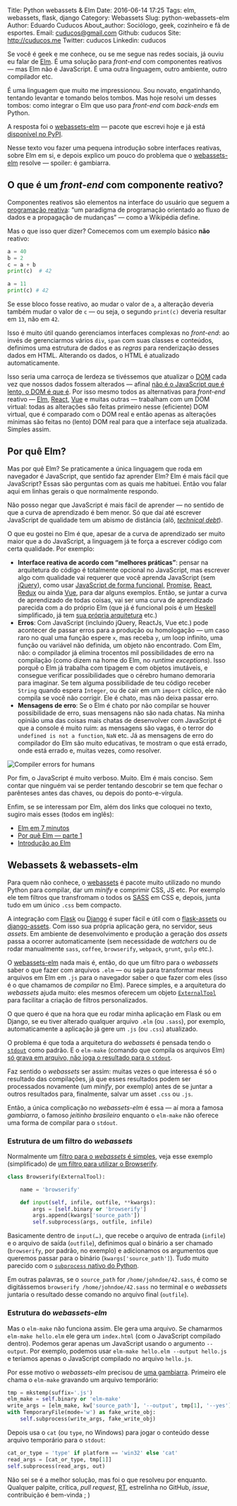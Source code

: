 Title: Python webassets & Elm
Date: 2016-06-14 17:25
Tags: elm, webassets, flask, django
Category: Webassets
Slug: python-webassets-elm
Author: Eduardo Cuducos
About_author: Sociólogo, geek, cozinheiro e fã de esportes.
Email:  cuducos@gmail.com
Github: cuducos
Site: http://cuducos.me
Twitter: cuducos
Linkedin: cuducos

Se você é geek e me conhece, ou se me segue nas redes sociais, já ouviu eu falar de [Elm](http://elm-lang.org/). É uma solução para _front-end_ com componentes reativos — mas Elm não é JavaScript. É uma outra linguagem, outro ambiente, outro compilador etc.

É uma linguagem que muito me impressionou. Sou novato, engatinhando, tentando levantar e tomando belos tombos. Mas hoje resolvi um desses tombos: como integrar o Elm que uso para _front-end_ com _back-ends_ em Python.

A resposta foi o [webassets-elm](https://github.com/cuducos/webassets-elm) — pacote que escrevi hoje e já está [disponível no PyPI](https://pypi.python.org/pypi/webassets-elm).

Nesse texto vou fazer uma pequena introdução sobre interfaces reativas, sobre Elm em si, e depois explico um pouco do problema que o [webassets-elm](https://github.com/cuducos/webassets-elm) resolve — spoiler: é gambiarra.

## O que é um _front-end_ com componente reativo?

Componentes reativos são elementos na interface do usuário que seguem a [programação reativa](https://en.wikipedia.org/wiki/Reactive_programming): “um paradigma de programação orientado ao fluxo de dados e a propagação de mudanças” — como a Wikipédia define.

Mas o que isso quer dizer? Comecemos com um exemplo básico **não** reativo:

```python
a = 40
b = 2
c = a + b
print(c)  # 42

a = 11
print(c) # 42
```
Se esse bloco fosse reativo, ao mudar o valor de `a`, a alteração deveria também mudar o valor de `c` — ou seja, o segundo `print(c)` deveria resultar em `13`, não em `42`.

Isso é muito útil quando gerenciamos interfaces complexas no _front-end_: ao invés de gerenciarmos vários `div`, `span` com suas classes e conteúdos, definimos uma estrutura de dados e as _regras_ para renderização desses dados em HTML. Alterando os dados, o HTML é atualizado automaticamente.

Isso seria uma carroça de lerdeza se tivéssemos que atualizar o [DOM](https://pt.wikipedia.org/wiki/Modelo_de_Objeto_de_Documentos) cada vez que nossos dados fossem alterados — afinal [não é o JavaScript que é lento, o DOM é que é](https://www.youtube.com/watch?v=hQVTIJBZook). Por isso mesmo todos as alternativas para _front-end_ reativo — [Elm](http://elm-lang.org/), [React](https://facebook.github.io/react/), [Vue](https://vuejs.org/) e muitas outras — trabalham com um DOM virtual: todas as alterações são feitas primeiro nesse (eficiente) DOM virtual, que é comparado com o DOM real e então apenas as alterações mínimas são feitas no (lento) DOM real para que a interface seja atualizada. Simples assim.

## Por quê Elm?

Mas por quê Elm? Se praticamente a única linguagem que roda em navegador é JavaScript, que sentido faz aprender Elm? Elm é mais fácil que JavaScript? Essas são perguntas com as quais me habituei. Então vou falar aqui em linhas gerais o que normalmente respondo.

Não posso negar que JavaScript é mais fácil de aprender — no sentido de que a curva de aprendizado é bem menor. Só que daí até escrever JavaScript de qualidade tem um abismo de distância (alô, _[technical debt](https://medium.com/@joaomilho/festina-lente-e29070811b84#.80xxnrf4f)_).

O que eu gostei no Elm é que, apesar de a curva de aprendizado ser muito maior que a do JavaScript, a linguagem já te força a escrever código com certa qualidade. Por exemplo:

* **Interface reativa de acordo com “melhores práticas”**: pensar na arquitetura do código é totalmente opcional no JavaScript, mas escrever algo com qualidade vai requerer que você aprenda JavaScript (sem [jQuery](http://jquery.com)), como usar [JavaScript de forma funcional](https://www.youtube.com/playlist?list=PL0zVEGEvSaeEd9hlmCXrk5yUyqUag-n84), [Promise](https://developer.mozilla.org/en-US/docs/Web/JavaScript/Reference/Global_Objects/Promise), [React](https://facebook.github.io/react/), [Redux](http://redux.js.org) ou ainda [Vue](https://vuejs.org/), para dar alguns exemplos. Então, se juntar a curva de aprendizado de todas coisas, vai ser uma curva de aprendizado parecida com a do próprio Elm (que já é funcional pois é um [Heskell](https://www.haskell.org) simplificado, já tem [sua própria arquitetura](http://guide.elm-lang.org/architecture/index.html) etc.)
* **Erros**: Com JavaScript (incluindo jQuery, ReactJs, Vue etc.) pode acontecer de passar erros para a produção ou homologação — um caso raro no qual uma função espere `x`, mas receba `y`, um loop infinito, uma função ou variável não definida, um objeto não encontrado. Com Elm, não: o compilador já elimina trocentos mil possibilidades de erro na compilação (como dizem na home do Elm, no _runtime exceptions_). Isso porquê o Elm já trabalha com tipagem e com objetos imutáveis, e consegue verificar possibilidades que o cérebro humano demoraria para imaginar. Se tem alguma possibilidade de teu código receber `String` quando espera `Integer`, ou de cair em um `import` cíclico, ele não compila se você não corrigir. Ele é chato, mas não deixa passar erro.
* **Mensagens de erro**: Se o Elm é chato por não compilar se houver possibilidade de erro, suas mensagens não são nada chatas. Na minha opinião uma das coisas mais chatas de desenvolver com JavaScript é que a console é muito ruim: as mensagens são vagas, é o terror do `undefined is not a function`, `NaN` etc. Já as mensagens de erro do compilador do Elm são muito educativas, te mostram o que está errado, onde está errado e, muitas vezes, como resolver.

![Compiler errors for humans](http://elm-lang.org/assets/blog/error-messages/0.15.1/naming.png)

Por fim, o JavaScript é muito verboso. Muito. Elm é mais conciso. Sem contar que ninguém vai se perder tentando descobrir se tem que fechar o parênteses antes das chaves, ou depois do ponto-e-vírgula.

Enfim, se se interessam por Elm, além dos links que coloquei no texto, sugiro mais esses (todos em inglês):

* [Elm em 7 minutos](https://egghead.io/lessons/elm-elm-in-5-minutes)
* [Por quê Elm — parte 1](http://ohanhi.github.io/master-elm-1-why-elm.html)
* [Introdução ao Elm](https://youtu.be/3_M2G9U51GA)

## Webassets & webassets-elm

Para quem não conhece, o [webassets](http://webassets.readthedocs.io/) é pacote muito utilizado no mundo Python para compilar, dar um _minify_ e comprimir CSS, JS etc. Por exemplo ele tem filtros que transfromam o todos os [SASS](http://sass-lang.com) em CSS e, depois, junta tudo em um único `.css` bem compacto.

A integração com [Flask](http://flask.pocoo.org) ou [Django](http://djangoproject.com) é super fácil e útil com o [flask-assets](http://flask-assets.readthedocs.io/) ou [django-assets](http://django-assets.readthedocs.org/). Com isso sua própria aplicação gera, no servidor, seus _assets_. Em ambiente de desenvolvimento e produção a geração dos _assets_ passa a ocorrer automaticamente (sem necessidade de _watchers_ ou de rodar manualmente `sass`, `coffee`, `browserify`, `webpack`, `grunt`, `gulp` etc.).


O [webassets-elm](https://github.com/cuducos/webassets-elm) nada mais é, então, do que um filtro para o _webassets_ saber o que fazer com arquivos `.elm` — ou seja para transformar meus arquivos em Elm em `.js` para o navegador saber o que fazer com eles (isso é o que chamamos de _compilar_ no Elm). Parece simples, e a arquitetura do _webassets_ ajuda muito: eles mesmos oferecem um objeto [`ExternalTool`](https://github.com/miracle2k/webassets/blob/master/src/webassets/filter/__init__.py#L400-L456) para facilitar a criação de filtros personalizados.


O que quero é que na hora que eu rodar minha aplicação em Flask ou em Django, se eu tiver alterado qualquer arquivo `.elm` (ou `.sass`), por exemplo, automaticamente a aplicação já gere um `.js` (ou `.css`) atualizado.

O problema é que toda a arquitetura do _webassets_ é pensada tendo o [`stdout`](https://en.wikipedia.org/wiki/Standard_streams#Standard_output_.28stdout.29) como padrão. E o `elm-make` (comando que compila os arquivos Elm) [só grava em arquivo, não joga o resultado para o `stdout`](https://github.com/elm-lang/elm-make/issues/39). 

Faz sentido o _webassets_ ser assim: muitas vezes o que interessa é só o resultado das compilações, já que esses resultados podem ser processados novamente (um _minify_, por exemplo) antes de se juntar a outros resultados para, finalmente, salvar um asset `.css` ou `.js`.

Então, a única complicação no _webassets-elm_ é essa — aí mora a famosa _gambiarra_, o famoso _jeitinho brasileiro_ enquanto o `elm-make` não oferece uma forma de compilar para o `stdout`.

### Estrutura de um filtro do _webassets_

Normalmente um [filtro para o _webassets_ é simples](https://webassets.readthedocs.io/en/latest/custom_filters.html), veja esse exemplo (simplificado) de [um filtro para utilizar o Browserify](https://github.com/renstrom/webassets-browserify/blob/master/webassets_browserify/__init__.py).

```python
class Browserify(ExternalTool):

    name = 'browserify'

    def input(self, infile, outfile, **kwargs):
        args = [self.binary or 'browserify']
        args.append(kwargs['source_path'])
        self.subprocess(args, outfile, infile)
```

Basicamente dentro de `input(…)`, que recebe o arquivo de entrada (`infile`) e o arquivo de saída (`outfile`), definimos qual o binário a ser chamado (`browserify`, por padrão, no exemplo) e adicionamos os argumentos que queremos passar para o binário (`kwargs['source_path']`). Tudo muito parecido com o [`subprocess` nativo do Python](https://docs.python.org/3.5/library/subprocess.html).

Em outras palavras, se o `source_path` for `/home/johndoe/42.sass`, é como se digitássemos `browserify /home/johndoe/42.sass` no terminal e o _webassets_ juntaria o resultado desse comando no arquivo final (`outfile`).

### Estrutura do _webassets-elm_

Mas o `elm-make` não funciona assim. Ele gera uma arquivo. Se chamarmos `elm-make hello.elm` ele gera um `index.html` (com o JavaScript compilado dentro). Podemos gerar apenas um JavaScript usando o argumento `--output`. Por exemplo, podemos usar `elm-make hello.elm --output hello.js` e teríamos apenas o JavaScript compilado no arquivo `hello.js`.

Por esse motivo o _webassets-elm_ precisou de [uma gambiarra](https://github.com/cuducos/webassets-elm/blob/master/webassets_elm/__init__.py#L25-L43). Primeiro ele chama o `elm-make` gravando um arquivo temporário:

```python
tmp = mkstemp(suffix='.js')
elm_make = self.binary or 'elm-make'
write_args = [elm_make, kw['source_path'], '--output', tmp[1], '--yes']
with TemporaryFile(mode='w') as fake_write_obj:
    self.subprocess(write_args, fake_write_obj)
```
            
Depois usa o `cat` (ou `type`, no Windows) para jogar o conteúdo desse arquivo temporário para o `stdout`:

```python
cat_or_type = 'type' if platform == 'win32' else 'cat'
read_args = [cat_or_type, tmp[1]]
self.subprocess(read_args, out)
```

Não sei se é a melhor solução, mas foi o que resolveu por enquanto. Qualquer palpite, crítica, _pull request_, [RT](https://twitter.com/cuducos/status/742698891343204353), estrelinha no GitHub, _issue_, contribuição é bem-vinda ; )